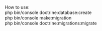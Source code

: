 How to use: <br>
php bin/console doctrine:database:create
<br>
php bin/console make:migration <br>
php bin/console doctrine:migrations:migrate